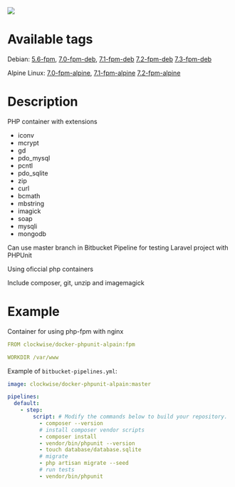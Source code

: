 [![](https://images.microbadger.com/badges/image/clockwise/docker-phpunit-alpain.svg)](https://microbadger.com/images/clockwise/docker-phpunit-alpain "Get your own image badge on microbadger.com")

# Available tags

Debian:
[5.6-fpm](https://github.com/ClockwiseSoftware/docker-phpunit-alpain/tree/5.6-fpm),
[7.0-fpm-deb](https://github.com/ClockwiseSoftware/docker-phpunit-alpain/tree/7.0-fpm-deb),
[7.1-fpm-deb](https://github.com/ClockwiseSoftware/docker-phpunit-alpain/tree/7.1-fpm-deb)
[7.2-fpm-deb](https://github.com/ClockwiseSoftware/docker-phpunit-alpain/tree/7.2-fpm-deb)
[7.3-fpm-deb](https://github.com/ClockwiseSoftware/docker-phpunit-alpain/tree/7.3-fpm-deb)

Alpine Linux:
[7.0-fpm-alpine](https://github.com/ClockwiseSoftware/docker-phpunit-alpain/tree/7.0-fpm-alpine),
[7.1-fpm-alpine](https://github.com/ClockwiseSoftware/docker-phpunit-alpain/tree/7.1-fpm-alpine)
[7.2-fpm-alpine](https://github.com/ClockwiseSoftware/docker-phpunit-alpain/tree/7.2-fpm-alpine)

# Desсription

PHP container with extensions 
- iconv 
- mcrypt 
- gd
- pdo_mysql
- pcntl 
- pdo_sqlite 
- zip 
- curl 
- bcmath 
- mbstring 
- imagick 
- soap 
- mysqli
- mongodb

Can use master branch in 
Bitbucket Pipeline for testing Laravel project with PHPUnit

Using oficcial php containers

Include composer, git, unzip and imagemagick

# Example 
Container for using php-fpm with nginx

```yml
FROM clockwise/docker-phpunit-alpain:fpm

WORKDIR /var/www
```

Example of `bitbucket-pipelines.yml`:
```yml
image: clockwise/docker-phpunit-alpain:master

pipelines:
  default:
    - step:
        script: # Modify the commands below to build your repository.
          - composer --version
          # install composer vendor scripts
          - composer install
          - vendor/bin/phpunit --version
          - touch database/database.sqlite
          # migrate
          - php artisan migrate --seed
          # run tests
          - vendor/bin/phpunit
```

